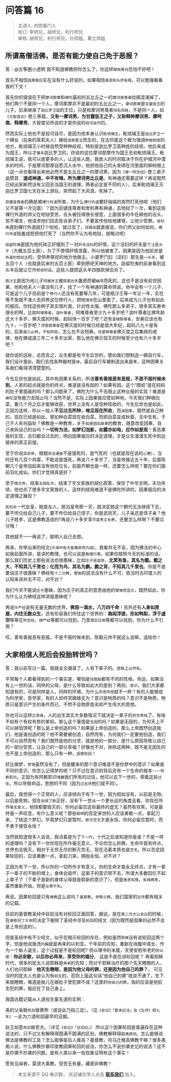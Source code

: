# 问答篇 16

> 主讲人: 内院看门人 <br />
> 校订: 李师兄，胡师兄，利行师兄 <br />
> 审核: 胡师兄，利行师兄，孙师姐，黄兰师姐 <br />

## 所谓**高僧活佛**，是否有能力使自己**免于恶报**？

答：@古筝圈小透明 我不知道佛教把你怎么了，你这样`颠倒黑白`恐怕不好吧！

首先不相信`因果报应`实在没有什么好说的，如果相信`善恶到头终有报`，可以勉强看看我的下文！

首先你的错误在于把`摩诃那摩`和`佛陀`最初的五比丘之一的`摩诃男尊者`给搞混淆掉了，他们两个不是同一个人，摩诃那摩并不是最初的五比丘之一，`摩诃那摩`是`甘露饭王`的儿子，后来继承了`迦比罗卫国`的王位，只是和摩诃男尊者`同名同姓`，不是同一人，如`《大智度论》`卷三等载，**又有一摩诃男，为甘露饭王之子，又称释种摩诃男、摩呵南、释摩男**。大智度论所说的才是你说的`投河自尽`的。

然而实际上他也不是投河自尽，是因为他本身认识`毗琉璃王`，毗琉璃王是`迦比罗卫`一个婢女（后来的茉莉夫人）嫁给`波斯匿王`而生的，在古印度这个极为强调`种姓制度`的地方，毗琉璃王小时候自然受种种歧视，特别是迦比罗卫高种姓的歧视，他后来成为国王，所以才`屠杀`迦比罗卫的，你说的这位摩诃那摩作为国王去劝毗琉璃王。毗琉璃王说，我可以放更多的人，让这些人跑，我放人的时间取决于你在护城河中潜水的时间，于是摩诃那摩自愿沉入水中，他把他自己的头发绑在河里面的柳树根上（这一点也看得出来他必然不是五比丘之一的摩诃男，因为`《增一阿含经》`卷三弟子品赞其：**速成神通，中不有悔，所为摩诃男比丘是**。有神通还需要这样？再说既然已经出家断然没有又回去当国王的道理，两者必定是不同的人），后来毗琉璃王灭迦比罗卫国七天在水上游玩，突然起了大风浪，死掉了。

`目键连尊者`的确是被`裸行外道`所害，为什么`裸行外道`要好端端的突然打死他呢（他们又不是第一次见面）？因为目键连尊者和舍利弗有神通，去地狱了一次，看到这些裸行外道的师父在地狱受苦，舌头被拉得很长很宽，上面很多的牛在耕他的舌头，苦不堪言，他请求他们回去告诉弟子们，不要宣传他给他建塔，让他少受罪。`舍利弗`遇到裸行外道就打个哈哈，就过去了，`目键连`就直接说，你们师父如何如何，`裸行外道`恼羞成怒把他打死了（当然你不认为有地狱，就略过吧）

`迦留陀夷`是因为他托钵正好撞到了一对`奸夫淫妇`的奸情，这个淫妇的奸夫是个`土匪头子`（大概五百土匪），为了不使得奸情泄露，所以他被害了。因果是因为他前世是`外道的祭祀主`的，受供养祭祀的地方他做主。小婆罗门妇（淫妇）那生是`一头羊`，被五百个人（也就是后来的五百土匪）牵到祭祀天神的地方。迦留陀夷的前身看到这头羊后就让它作`祭祀供品`，这些人就把这头羊四肢砍掉后杀了。

`瓶沙王`是因为他儿子`阿阇世王`被`提婆达多`蛊惑而被`幽禁`而死的，这也不是没有前世因果，他和他夫人一直没有儿子，找了一个有神通的算命师说，命中会有一个儿子，可是这个儿子目前是个`修行人`还没有死要等几年，可是瓶沙王等一年又一年，实在等不急就不准人去供养这位修行人，把他`饿死`在山里面了，后来成为儿子也有如此的报应。你找这些例子其实很片面，针对性太强，佛陀那么多弟子，很多其实寿命很长的啊，比如`阿难尊者`，`迦叶尊者`，阿难尊者至少九十多岁吧？迦叶尊者比佛年龄还大十多岁，佛灭度的时候，起码快一百岁了吧？还有`富楼那尊者`，世寿应该也有九十，一百岁吧？`须菩提尊者`在佛灭度的时候已经是很大年纪，起码八九十是有的，后来`遁入山林`，`不知所踪`，怎么也不会短寿。`优婆离尊者`佛灭度之后集结的戒律，他在佛成道三年二十多岁出家，那么他在佛示现灭的时候至少也有八十多岁吧？

就你说的这些，总而言之，众生都是有今生后世的，譬如我们想制造一辆自行车，我们设计是`因`，我们去找各种器材是`缘`，最后自行车被制造出来是`果`，这种因果关系我们看得清清楚楚的。

今生后世也是如此，其中有因果关系的，所谓**善有善报恶有恶报，不是不报时候未到**。人家的起点就是你的终点，难道是没有因的？如果有因，这个“图纸”是在妈妈的肚子里面画的吗？那么问题来了，佛陀为什么不去阻止这种业报的实现？难道是`佛陀`没有能力去阻止吗？当然不是，实际上因果报应譬如种地，今天我们种植白菜，要几个月之后才能够收获，世界上没有人是现种现收的，今生后世也是如此，正因为这样，所以一般人**不见过去所种，唯见现在所收**，而`谤因果`，既然是自己种的，现在已经是如此，譬如种白菜现在收白菜，而把白菜变成秋葵，无中生有，于己于人有何益处？佛教是一种教育，关于`如是因如是果`的教育，随意改变因果，自己来拆自己的台吗？**一切有为法，如梦幻泡影，如露亦如电，应作如是观**！善恶果报的实现，总归都会过去的，明白因果报应的决定道理，才是众生漫漫生死中到达彼岸的真正前提。

至于你说`梁武帝`，根据`资治通鉴`不是饿死的，是气死的（也就是现在说的`心梗`），当时还有几百个鸡蛋，不能说是饿死，再说八十多岁了，当皇帝接近五十年，后面陈朝几个皇帝加起来没有他在位长，前面齐朝也是一样，还要怎么样呢？要在你们面前羽化成仙，你们才觉得真是好？

至于`隋文帝`，结束`五胡乱华`，结束了宇文家族的胡化政策，保住了中华文明，丰功伟绩，他也杀了很多宇文家族的人，这样的结局难道不是佛陀所讲的，因果报应的决定道理之展现？

`武则天`一代女皇，她是女人，她当皇帝那一天，就决定她这个朝代无法继续下去，要不传位给自己儿子，要不传位给自己侄子，你是武则天，儿子亲还是侄子亲？他儿子姓李，这是佛教造成的?再说八十多岁享`尽富贵又长寿`，还要怎么样啊？不要过分哦！

其他就不一一再说了，聪明人自己去想。

再来，你举出来的经文(`大海中有大鱼撒尿而为咸`)，我看并无不妥，因为佛法的中心如我前面所讲，是讲的教理，也可以说是`教理行果`，如果你按照今天的标准的话，那么我们历史上那些说法也很愚昧，比如`庄子逍遥游`，**北冥有鱼，其名为鲲。鲲之大，不知其几千里也；化而为鸟，其名为鹏。鹏之背，不知其几千里也**。你是不是要说庄子很愚昧？佛经有`十二分教`，`譬喻`的说法没有什么不可，依当时古印度人的认知来讲并无不可，对不对？

我们今天不能说`庄子`愚昧，因为庄子的真正的意思由他的`譬喻而显示`，既然如此，你为什么认为佛经这样讲就愚昧呢？

再说`华严经`说有无量无数的世界，**佛观一滴水，八万四千命**！另外还有**人身如房屋，内住无数众生**，还有形容我们所住这个世界的：**南阎浮提，形如鸭梨，浮于虚空**等等在`阿含经`，`楞严经`等都可以找到，乃至`毘尼日用`等都可以找到，你为什么不引用？

哎，善有善报恶有恶报，不是不报时候未到，陈毅元帅不就这么说嘛，送给你！

## 大家相信人死后会**投胎转世**吗？

答：我以前写过一篇，我就全文摘录了，人有下辈子的。`逻辑`上`必然有`。

平常每个人都看得到的一个事实是，哪怕是`双胞胎`都有不同的性格，命运，如果没有上一世的话，同样的父母，是什么导致如此大的差别？再则，`意识`，我们大家都知道有的，可是同样是人，同样的环境，为什么`所思所想`就不一样？有的人能够成为科学家，哲学家，有的人却终究碌碌无为？意识是物质的吗？意识不是物质，物质只是意识产生的条件而已，不然不会物质低劣却产生伟大的思想。

你也可以这样`正思维`，人的出生其实大多数情况下就决定一辈子的`贫穷贵贱`了，有啥不如有个有权有势的爹妈，那么这个事情是`无因`的吗？如果是无因的，为何天上不可以掉馅饼呢？那么是上帝创造的吗？如果是上帝创造的，那么上帝既然创造我们，他是谁创造的呢？他不需要被创造，自然而有，为何我们一定要他创造，我们不可以自然而有？我们既然是他的分灵，就是他的一部分，是什么原因导致让自己的一部分受苦，让自己的一部分享福？好像也不对，排除这两种，既不是无因生的也不是上帝创造的，那么只有一种，`因果轮回`！

好比做梦，`梦境`虽然没有了，但是醒来的那个意识难道不是你梦中的意识？如果是不同的意识，你怎么记得梦的呢？只不过在意识的背后还有一个生命的根本----`阿赖耶识`。正因为有阿赖耶识`埋藏`我们所有的过往，他可以去下一世的，带着这些`过往`，所以导致命运，思想的不同（因为`过去世`他们就不同）。

最后，我觉得一个正常的人，应该倾向于有下一世，因为假如没有，以前是无物，以后是死物，现在`自我了断`正好，没有下一世从一个更长远的角度去看，你现在所作`毫无意义`，地球都要毁灭的，你何必留恋这些最终的虚无？虽然有欢笑，可是最终是一声叹息，有什么意义呢？那些`聪明`的否定来世的人应该勇敢一点，拿起刀来，了结这个梦幻，毕竟梦幻只是暂时，`断灭空无`才是永恒，你何必留恋暂时，而不勇于接受永恒？

当然我知道很多人会说，我活着是为了`下一代`，十代之后谁知道你是谁？不是一样的道理吗？没有下一世你现在所作毫无意义，不论你怎么折腾，生命毕竟有终点，世界也会毁灭，相对于无穷无尽的断灭空无，现在活着本质也是`空无`，所以否定因果轮回的，应该勇敢一点，拿起刀来，拥抱永恒，对不对？

正因为有下一世，所以你的一切所作才有意义，你的生命才是永无终点，才有一辈子一辈子的不断的增上，身体会毁坏，这辈子的意识带不去，所谓大多数回忆不起上辈子了（下辈子是新的身体父母就是崭新的意识了），但是`善恶有报`，`有缘再聚`，虽然重新开始，但是`业果不失`。

再说，因果轮回是只有`佛教`这么说吗？`基督教`，`伊斯兰教`，我们国家的`左传`都有相关的记载。

目前的基督教圣经中目前没有对轮回正面回答，据说，是在`第二次大公会议`的时候，在`康斯坦丁大帝`的决定下删除了圣经中涉及`轮回`的经文（因为既然是因果的必然不会是上帝创造的）。

但是圣经中有不少经文，似乎在暗示轮回的存在，例如虽然`耶稣`没有说轮回这两个字，但是他说施洗`约翰`就是再来的以利亚。千年前的先知，重新在母腹中成长、作为一个新人诞生，这个过程是不是轮回呢? 但以理书的末尾，天使安慰年老的`但以理`：**你必安歇，以后你必再来，享受你的福分**。 这是不是在讲轮回呢？ 再看耶稣时代，很多的犹太人说耶稣是`再来`的先知；而对于耶稣治疗的那个先天瞎眼的人，人们也问耶稣：**他天生瞎眼，是因为他父母的罪，还是因为他自己的罪？**。 可见当时的犹太人也是认为有`前生`的，否则上面这句话“他自己的罪”就说不通了，生下来就瞎眼，难道是胎儿在娘肚子里犯罪不成？这里的`他自己的罪`，指的应该是他前生犯的罪，报应在了自己身上。

我国古籍记载从人道投生畜生道的实例：

禹的父亲鲧`死后`做黄熊（或说此乃指三足）。（见`《史记》「夏本纪注」及《左传》昭七年`）－此为六道轮回最早的证据。

赵王如意`死后`做苍犬。（详见`《史记》「吕后纪」`） 所以这个因果轮回是普遍存在这种说法的，只不过又有解释得圆满不圆满的区别，佛教解释得`圆满透彻`。怎么能够说佛法是佛教的工具？怎么能够是后人推高？基督教，司马迁推高佛教干嘛？很多愚痴人说，什么佛教抄袭印度教因果轮回的说法，你怎么不说抄袭史记的说法？这不是抄袭不抄袭的问题，是有人类以来一些现象证明有这个事实！

愿有见闻者，莫谤大乘教，受苦无有量，藏密非佛教！

> 本文来源于 QQ 唯识群， 欢迎诸位学人点击 **[联系我们](https://mp.weixin.qq.com/s/lZCfWjmLjgNR165Tx4_bCQ)** 加入。
